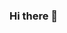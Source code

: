 ### Hi there 👋

<!--
**SerZeliuk/SerZeliuk** is a ✨ _special_ ✨ repository because its `README.md` (this file) appears on your GitHub profile.

Here are some ideas to get you started:

- 🔭 I’m currently working on FriendBy app
- 🌱 I’m currently learning C language
- ⚡ Fun fact: I like golden retrievers
-->
